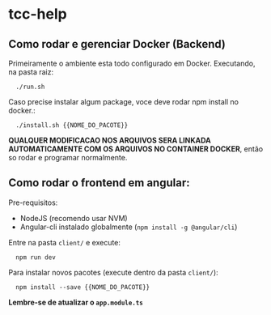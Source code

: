# tcc-help

## Como rodar e gerenciar Docker (Backend)

Primeiramente o ambiente esta todo configurado em Docker.
Executando, na pasta raiz:

```
  ./run.sh
```

Caso precise instalar algum package, voce deve rodar npm install no docker.:

```
  ./install.sh {{NOME_DO_PACOTE}}
```

**QUALQUER MODIFICACAO NOS ARQUIVOS SERA LINKADA AUTOMATICAMENTE COM OS ARQUIVOS NO CONTAINER DOCKER**, então so rodar e programar normalmente.

## Como rodar o frontend em angular:

Pre-requisitos:

* NodeJS (recomendo usar NVM)
* Angular-cli instalado globalmente (`npm install -g @angular/cli`)

Entre na pasta `client/` e execute:

```
  npm run dev
```

Para instalar novos pacotes (execute dentro da pasta `client/`):

```
  npm install --save {{NOME_DO_PACOTE}}
```

**Lembre-se de atualizar o `app.module.ts`**



